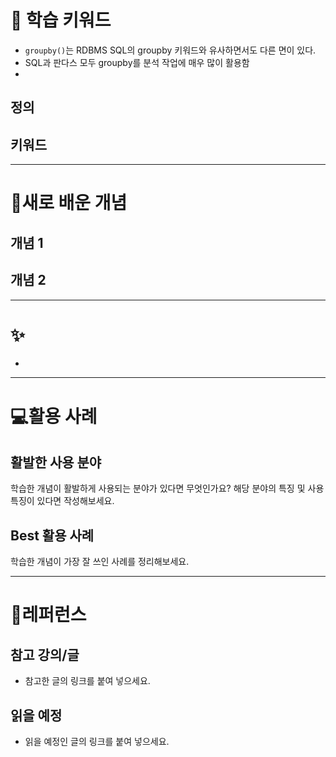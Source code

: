 # 🚀 학습 키워드
- `groupby()`는 RDBMS SQL의 groupby 키워드와 유사하면서도 다른 면이 있다.
- SQL과 판다스 모두 groupby를 분석 작업에 매우 많이 활용함
- 
## 정의


## 키워드 

---

# 📝새로 배운 개념

## 개념 1



## 개념 2



---

# ✨
- 

---

# 💻활용 사례

## 활발한 사용 분야

학습한 개념이 활발하게 사용되는 분야가 있다면 무엇인가요? 해당 분야의 특징 및 사용 특징이 있다면 작성해보세요.

## Best 활용 사례

학습한 개념이 가장 잘 쓰인 사례를 정리해보세요.

---

# 🔗레퍼런스

## 참고 강의/글

- 참고한 글의 링크를 붙여 넣으세요.

## 읽을 예정

- 읽을 예정인 글의 링크를 붙여 넣으세요.

